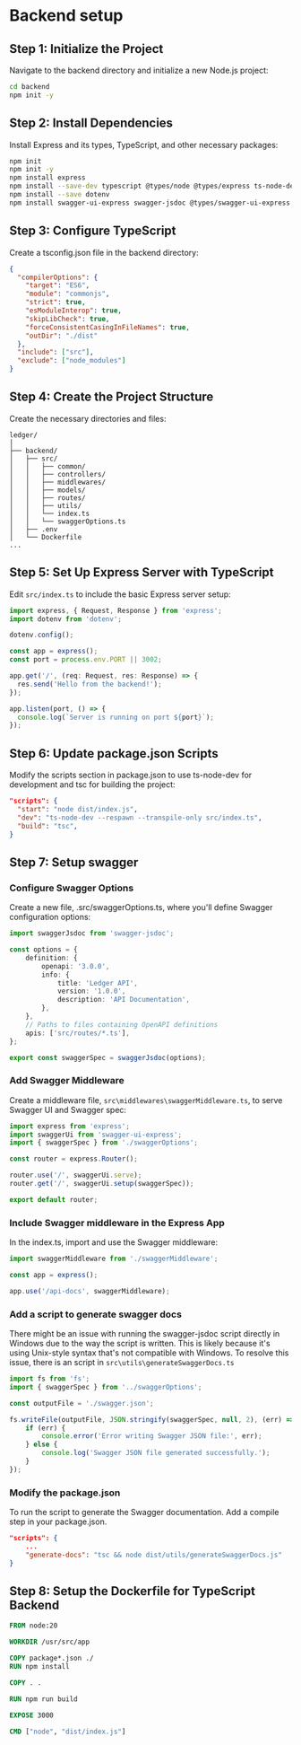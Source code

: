 # Backend setup

## Step 1: Initialize the Project

Navigate to the backend directory and initialize a new Node.js project:

```sh
cd backend
npm init -y
```

## Step 2: Install Dependencies

Install Express and its types, TypeScript, and other necessary packages:

```sh
npm init
npm init -y
npm install express
npm install --save-dev typescript @types/node @types/express ts-node-dev
npm install --save dotenv
npm install swagger-ui-express swagger-jsdoc @types/swagger-ui-express @types/swagger-jsdoc

```

## Step 3: Configure TypeScript

Create a tsconfig.json file in the backend directory:

```json
{
  "compilerOptions": {
    "target": "ES6",
    "module": "commonjs",
    "strict": true,
    "esModuleInterop": true,
    "skipLibCheck": true,
    "forceConsistentCasingInFileNames": true,
    "outDir": "./dist"
  },
  "include": ["src"],
  "exclude": ["node_modules"]
}
```

## Step 4: Create the Project Structure

Create the necessary directories and files:

```
ledger/
│
├── backend/
│   ├── src/
│   │   ├── common/
│   │   ├── controllers/
│   │   ├── middlewares/
│   │   ├── models/
│   │   ├── routes/
│   │   ├── utils/
│   │   └── index.ts
│   │   └── swaggerOptions.ts
│   ├── .env
│   └── Dockerfile
...
```

## Step 5: Set Up Express Server with TypeScript

Edit `src/index.ts` to include the basic Express server setup:

```ts
import express, { Request, Response } from 'express';
import dotenv from 'dotenv';

dotenv.config();

const app = express();
const port = process.env.PORT || 3002;

app.get('/', (req: Request, res: Response) => {
  res.send('Hello from the backend!');
});

app.listen(port, () => {
  console.log(`Server is running on port ${port}`);
});

```

## Step 6: Update package.json Scripts

Modify the scripts section in package.json to use ts-node-dev for development and tsc for building the project:

```json
"scripts": {
  "start": "node dist/index.js",
  "dev": "ts-node-dev --respawn --transpile-only src/index.ts",
  "build": "tsc",
}
```

## Step 7: Setup swagger

### Configure Swagger Options

Create a new file, .src/swaggerOptions.ts, where you'll define Swagger configuration options:

```ts
import swaggerJsdoc from 'swagger-jsdoc';

const options = {
    definition: {
        openapi: '3.0.0',
        info: {
            title: 'Ledger API',
            version: '1.0.0',
            description: 'API Documentation',
        },
    },
    // Paths to files containing OpenAPI definitions
    apis: ['src/routes/*.ts'],
};

export const swaggerSpec = swaggerJsdoc(options);

```

### Add Swagger Middleware

Create a middleware file, `src\middlewares\swaggerMiddleware.ts`, to serve Swagger UI and Swagger spec:

```ts
import express from 'express';
import swaggerUi from 'swagger-ui-express';
import { swaggerSpec } from './swaggerOptions';

const router = express.Router();

router.use('/', swaggerUi.serve);
router.get('/', swaggerUi.setup(swaggerSpec));

export default router;

```

### Include Swagger middleware in the Express App

In the index.ts, import and use the Swagger middleware:

```ts
import swaggerMiddleware from './swaggerMiddleware';

const app = express();

app.use('/api-docs', swaggerMiddleware);
```

### Add a script to generate swagger docs

There might be an issue with running the swagger-jsdoc script directly in Windows due to the way the script is written. This is likely because it's using Unix-style syntax that's not compatible with Windows. To resolve this issue, there is an script in `src\utils\generateSwaggerDocs.ts` 

```ts
import fs from 'fs';
import { swaggerSpec } from '../swaggerOptions';

const outputFile = './swagger.json';

fs.writeFile(outputFile, JSON.stringify(swaggerSpec, null, 2), (err) => {
    if (err) {
        console.error('Error writing Swagger JSON file:', err);
    } else {
        console.log('Swagger JSON file generated successfully.');
    }
});
```

###  Modify the package.json

To run the script to generate the Swagger documentation. Add a compile step in your package.json.

```json
"scripts": {
    ...
    "generate-docs": "tsc && node dist/utils/generateSwaggerDocs.js"
}
```

## Step 8: Setup the Dockerfile for TypeScript Backend

```Dockerfile
FROM node:20

WORKDIR /usr/src/app

COPY package*.json ./
RUN npm install

COPY . .

RUN npm run build

EXPOSE 3000

CMD ["node", "dist/index.js"]

```